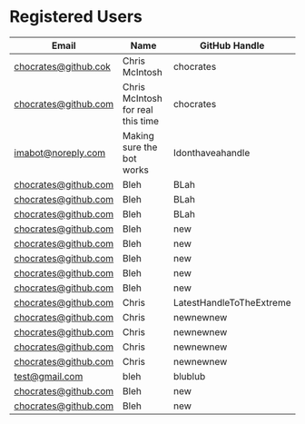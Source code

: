 # Registered Users
| Email | Name | GitHub Handle |  
| --- | --- | --- |  
| chocrates@github.cok | Chris McIntosh | chocrates |  
| chocrates@github.com | Chris McIntosh for real this time | chocrates |  
| imabot@noreply.com | Making sure the bot works | Idonthaveahandle |  
| chocrates@github.com | Bleh | BLah |  
| chocrates@github.com | Bleh | BLah |  
| chocrates@github.com | Bleh | BLah |  
| chocrates@github.com | Bleh | new |  
| chocrates@github.com | Bleh | new |  
| chocrates@github.com | Bleh | new |  
| chocrates@github.com | Bleh | new |  
| chocrates@github.com | Bleh | new |  
| chocrates@github.com | Chris | LatestHandleToTheExtreme |  
| chocrates@github.com | Chris | newnewnew |  
| chocrates@github.com | Chris | newnewnew |  
| chocrates@github.com | Chris | newnewnew |  
| chocrates@github.com | Chris | newnewnew |  
| test@gmail.com | bleh | blublub |  
| chocrates@github.com | Bleh | new |  
| chocrates@github.com | Bleh | new |  
